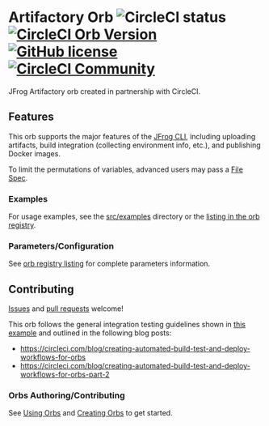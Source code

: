 # Artifactory Orb ![CircleCI status](https://circleci.com/gh/jfrog/artifactory-orb.svg "CircleCI status") [![CircleCI Orb Version](https://img.shields.io/badge/endpoint.svg?url=https://badges.circleci.io/orb/jfrog/artifactory)](https://circleci.com/orbs/registry/orb/jfrog/artifactory-orb) [![GitHub license](https://img.shields.io/badge/license-MIT-blue.svg)](https://raw.githubusercontent.com/jfrog/artifactory-orb/master/LICENSE) [![CircleCI Community](https://img.shields.io/badge/community-CircleCI%20Discuss-343434.svg)](https://discuss.circleci.com/c/orbs)

JFrog Artifactory orb created in partnership with CircleCI.

## Features
This orb supports the major features of the [JFrog CLI](https://jfrog.com/confluence/display/CLI/CLI+for+JFrog+Artifactory), including uploading artifacts, build integration (collecting environment info, etc.), and publishing Docker images.

To limit the permutations of variables, advanced users may pass a [File Spec](https://jfrog.com/confluence/display/CLI/CLI+for+JFrog+Artifactory#CLIforJFrogArtifactory-UsingFileSpecs).

### Examples
For usage examples, see the [src/examples](https://github.com/jfrog/artifactory-orb/tree/master/src/examples) directory or the [listing in the orb registry](https://circleci.com/orbs/registry/orb/jfrog/artifactory-orb).

### Parameters/Configuration
See [orb registry listing](https://circleci.com/orbs/registry/orb/jfrog/artifactory-orb) for complete parameters information.

## Contributing
[Issues](https://github.com/jfrog/artifactory-orb/issues) and [pull requests](https://github.com/jfrog/artifactory-orb/pulls) welcome!

This orb follows the general integration testing guidelines shown in [this example](https://github.com/CircleCI-Public/orb-tools-orb#examples) and outlined in the following blog posts:

- https://circleci.com/blog/creating-automated-build-test-and-deploy-workflows-for-orbs
- https://circleci.com/blog/creating-automated-build-test-and-deploy-workflows-for-orbs-part-2

### Orbs Authoring/Contributing
See [Using Orbs](https://circleci.com/docs/2.0/using-orbs) and [Creating Orbs](https://circleci.com/docs/2.0/creating-orbs) to get started.
